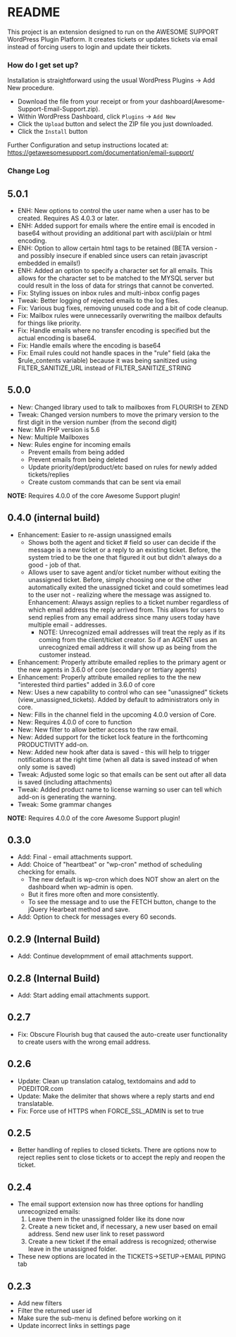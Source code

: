 # README #

This project is an extension designed to run on the AWESOME SUPPORT WordPress Plugin Platform.  It creates tickets or updates tickets via email instead of forcing users to login and update their tickets.  

### How do I get set up? ###

Installation is straightforward using the usual WordPress Plugins -> Add New procedure.

- Download the file from your receipt or from your dashboard(Awesome-Support-Email-Support.zip).
- Within WordPress Dashboard, click `Plugins` -> `Add New`
- Click the `Upload` button and select the ZIP file you just downloaded.
- Click the `Install` button

Further Configuration and setup instructions located at: https://getawesomesupport.com/documentation/email-support/

### Change Log  ###
5.0.1
-----
- ENH: New options to control the user name when a user has to be created.  Requires AS 4.0.3 or later.
- ENH: Added support for emails where the entire email is encoded in base64 without providing an additional part with ascii/plain or html encoding.
- ENH: Option to allow certain html tags to be retained (BETA version - and possibly insecure if enabled since users can retain javascript embedded in emails!)
- ENH: Added an option to specify a character set for all emails.  This allows for the character set to be matched to the MYSQL server but could result in the loss of data for strings that cannot be converted.
- Fix: Styling issues on inbox rules and multi-inbox config pages
- Tweak: Better logging of rejected emails to the log files.
- Fix: Various bug fixes, removing unused code and a bit of code cleanup.
- Fix: Mailbox rules were unnecessarily overwriting the mailbox defaults for things like priority.  
- Fix: Handle emails where no transfer encoding is specified but the actual encoding is base64.
- Fix: Handle emails where the encoding is base64
- Fix: Email rules could not handle spaces in the "rule" field (aka the $rule_contents variable) because it was being sanitized using FILTER_SANITIZE_URL instead of FILTER_SANITIZE_STRING

5.0.0
-----
- New: Changed library used to talk to mailboxes from FLOURISH to ZEND
- Tweak: Changed version numbers to move the primary version to the first digit in the version number (from the second digit)
- New: Min PHP version is 5.6
- New: Multiple Mailboxes
- New: Rules engine for incoming emails
	- Prevent emails from being added
	- Prevent emails from being deleted
	- Update priority/dept/product/etc based on rules for newly added tickets/replies
	- Create custom commands that can be sent via email

**NOTE:** Requires 4.0.0 of the core Awesome Support plugin!	


0.4.0 (internal build)
-----
- Enhancement: Easier to re-assign unassigned emails
  - Shows both the agent and ticket # field so user can decide if the message is a new ticket or a reply to an existing ticket.  Before, the system tried to be the one that figured it out but didn't always do a good - job of that.
  - Allows user to save agent and/or ticket number without exiting the unassigned ticket.  Before, simply choosing one or the other automatically exited the unassigned ticket and could sometimes lead to the user not - realizing where the message was assigned to.
Enhancement: Always assign replies to a ticket number regardless of which email address the reply arrived from.  This allows for users to send replies from any email address since many users today have multiple email - addresses.
	- NOTE: Unrecognized email addresses will treat the reply as if its coming from the client/ticket creator.  So if an AGENT uses an unrecognized email address it will show up as being from the customer instead.
- Enhancement: Properly attribute emailed replies to the primary agent or the new agents in 3.6.0 of core (secondary or tertiary agents)
- Enhancement: Properly attribute emailed replies to the the new "interested third parties" added in 3.6.0 of core
- New: Uses a new capability to control who can see "unassigned" tickets (view_unassigned_tickets).  Added by default to administrators only in core.
- New: Fills in the channel field in the upcoming 4.0.0 version of Core.
- New: Requires 4.0.0 of core to function
- New: New filter to allow better access to the raw email.
- New: Added support for the ticket lock feature in the forthcoming PRODUCTIVITY add-on.
- New: Added new hook after data is saved - this will help to trigger notifications at the right time (when all data is saved instead of when only some is saved)
- Tweak: Adjusted some logic so that emails can be sent out after all data is saved (including attachments)
- Tweak: Added product name to license warning so user can tell which add-on is generating the warning.
- Tweak: Some grammar changes

**NOTE:** Requires 4.0.0 of the core Awesome Support plugin!

0.3.0 
------
- Add: Final - email attachments support. 
- Add: Choice of "heartbeat" or "wp-cron" method of scheduling checking for emails.  
  - The new default is wp-cron which does NOT show an alert on the dashboard when wp-admin is open.
  - But it fires more often and more consistently.
  - To see the message and to use the FETCH button, change to the jQuery Hearbeat method and save. 
- Add: Option to check for messages every 60 seconds.

0.2.9 (Internal Build)
-----
- Add: Continue developmment of email attachments support. 

0.2.8 (Internal Build)
-----
- Add: Start adding email attachments support. 

0.2.7
-----
- Fix: Obscure Flourish bug that caused the auto-create user functionality to create users with the wrong email address.

0.2.6
-----
- Update: Clean up translation catalog, textdomains and add to POEDITOR.com
- Update: Make the delimiter that shows where a reply starts and end translatable.
- Fix: Force use of HTTPS when FORCE_SSL_ADMIN is set to true

0.2.5
-----
- Better handling of replies to closed tickets. There are options now to reject replies sent to close tickets or to accept the reply and reopen the ticket.

0.2.4
-----
- The email support extension now has three options for handling unrecognized emails:
     1. Leave them in the unassigned folder like its done now
     2. Create a new ticket and, if necessary, a new user based on email address.  Send new user link to reset password
     3. Create a new ticket if the email address is recognized; otherwise leave in the unassigned folder.
- These new options are located in the TICKETS->SETUP->EMAIL PIPING tab

0.2.3
-----
- Add new filters
- Filter the returned user id
- Make sure the sub-menu is defined before working on it
- Update incorrect links in settings page